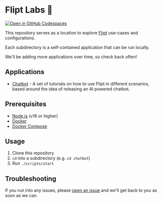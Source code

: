 # Flipt Labs 🧪

[![Open in GitHub Codespaces](https://github.com/codespaces/badge.svg)](https://codespaces.new/flipt-io/labs?skip_quickstart=true)

This repository serves as a location to explore [Flipt](https://www.flipt.io) use-cases and configurations.

Each subdirectory is a self-contained application that can be run locally.

We'll be adding more applications over time, so check back often!

## Applications

- [Chatbot](./chatbot/README.md) - A set of tutorials on how to use Flipt in different scenarios, based around the idea of releasing an AI powered chatbot.

## Prerequisites

- [Node.js](https://nodejs.org/en/download/) (v16 or higher)
- [Docker](https://docs.docker.com/get-docker/)
- [Docker Compose](https://docs.docker.com/compose/install/)

## Usage

1. Clone this repository
1. `cd` into a subdirectory (e.g. `cd chatbot`)
1. Run `./scripts/start`

## Troubleshooting

If you run into any issues, please [open an issue](https://github.com/flipt-io/labs/issues/new) and we'll get back to you as soon as we can.
